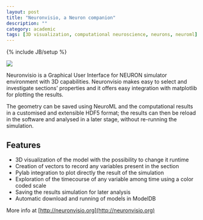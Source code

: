 ```yaml
---
layout: post
title: "Neuronvisio, a Neuron companion"
description: ""
category: academic
tags: [3D visualization, computational neuroscience, neurons, neuroml]
---
```

{% include JB/setup %}

<img src="{{BASE_PATH}}/assets/gfx/pyramidal_3D_change_voltage.png" />

Neuronvisio is a Graphical User Interface for NEURON simulator environment with 
3D capabilities. Neuronvisio makes easy to select and investigate sections’ 
properties and it offers easy integration with matplotlib for plotting the 
results.

The geometry can be saved using NeuroML and the computational results in a 
customised and extensible HDF5 format; the results can then be reload in the 
software and analysed in a later stage, without re-running the simulation.

## Features

- 3D visualization of the model with the possibility to change it runtime
- Creation of vectors to record any variables present in the section
- Pylab integration to plot directly the result of the simulation
- Exploration of the timecourse of any variable among time using a color coded scale
- Saving the results simulation for later analysis
- Automatic download and running of models in ModelDB

More info at [http://neuronvisio.org](http://neuronvisio.org)

